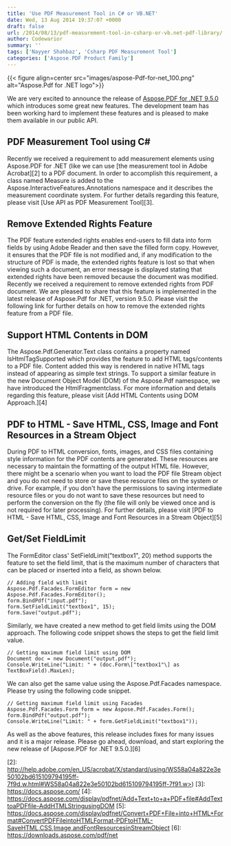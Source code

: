 ```yaml
---
title: 'Use PDF Measurement Tool in C# or VB.NET'
date: Wed, 13 Aug 2014 19:37:07 +0000
draft: false
url: /2014/08/13/pdf-measurement-tool-in-csharp-or-vb.net-pdf-library/
author: Codewarior
summary: ''
tags: ['Nayyer Shahbaz', 'Csharp PDF Measurement Tool']
categories: ['Aspose.PDF Product Family']
---
```




{{< figure align=center src="images/aspose-Pdf-for-net_100.png" alt="Aspose.Pdf for .NET logo">}}


We are very excited to announce the release of [Aspose.PDF for .NET 9.5.0][1] which introduces some great new features. The development team has been working hard to implement these features and is pleased to make them available in our public API.

## PDF Measurement Tool using C#

Recently we received a requirement to add measurement elements using Aspose.PDF for .NET (like we can use [the measurement tool in Adobe Acrobat][2] to a PDF document. In order to accomplish this requirement, a class named Measure is added to the Aspose.InteractiveFeatures.Annotations namespace and it describes the measurement coordinate system. For further details regarding this feature, please visit [Use API as PDF Measurement Tool][3].

## Remove Extended Rights Feature

The PDF feature extended rights enables end-users to fill data into form fields by using Adobe Reader and then save the filled form copy. However, it ensures that the PDF file is not modified and, if any modification to the structure of PDF is made, the extended rights feature is lost so that when viewing such a document, an error message is displayed stating that extended rights have been removed because the document was modified. Recently we received a requirement to remove extended rights from PDF document. We are pleased to share that this feature is implemented in the latest release of Aspose.Pdf for .NET, version 9.5.0. Please visit the following link for further details on how to remove the extended rights feature from a PDF file.

## Support HTML Contents in DOM

The Aspose.Pdf.Generator.Text class contains a property named IsHtmlTagSupported which provides the feature to add HTML tags/contents to a PDF file. Content added this way is rendered in native HTML tags instead of appearing as simple text strings. To support a similar feature in the new Document Object Model (DOM) of the Aspose.Pdf namespace, we have introduced the HtmlFragmentclass. For more information and details regarding this feature, please visit [Add HTML Contents using DOM Approach.][4]

## PDF to HTML - Save HTML, CSS, Image and Font Resources in a Stream Object

During PDF to HTML conversion, fonts, images, and CSS files containing style information for the PDF contents are generated. These resources are necessary to maintain the formatting of the output HTML file. However, there might be a scenario when you want to load the PDF file Stream object and you do not need to store or save these resource files on the system or drive. For example, if you don't have the permissions to saving intermediate resource files or you do not want to save these resources but need to perform the conversion on the fly (the file will only be viewed once and is not required for later processing). For further details, please visit [PDF to HTML - Save HTML, CSS, Image and Font Resources in a Stream Object][5]

## Get/Set FieldLimit

The FormEditor class' SetFieldLimit("textbox1", 20) method supports the feature to set the field limit, that is the maximum number of characters that can be placed or inserted into a field, as shown below.

```
// Adding field with limit
Aspose.Pdf.Facades.FormEditor form = new Aspose.Pdf.Facades.FormEditor();
form.BindPdf("input.pdf");
form.SetFieldLimit("textbox1", 15);
form.Save("output.pdf");
```

Similarly, we have created a new method to get field limits using the DOM approach. The following code snippet shows the steps to get the field limit value.

```
// Getting maximum field limit using DOM
Document doc = new Document("output.pdf");
Console.WriteLine("Limit: " + (doc.Form\["textbox1"\] as TextBoxField).MaxLen);
```

We can also get the same value using the Aspose.Pdf.Facades namespace. Please try using the following code snippet.

```
// Getting maximum field limit using Facades
Aspose.Pdf.Facades.Form form = new Aspose.Pdf.Facades.Form();
form.BindPdf("output.pdf");
Console.WriteLine("Limit: " + form.GetFieldLimit("textbox1"));
```

As well as the above features, this release includes fixes for many issues and it is a major release. Please go ahead, download, and start exploring the new release of [Aspose.PDF for .NET 9.5.0.][6]




[1]: https://downloads.aspose.com/pdf/net
[2]: http://help.adobe.com/en_US/acrobat/X/standard/using/WS58a04a822e3e50102bd615109794195ff-7f9d.w.html#WS58a04a822e3e50102bd615109794195ff-7f91.w>)
[3]: https://docs.aspose.com/
[4]: https://docs.aspose.com/display/pdfnet/Add+Text+to+a+PDF+file#AddTexttoaPDFfile-AddHTMLStringusingDOM
[5]: https://docs.aspose.com/display/pdfnet/Convert+PDF+File+into+HTML+Format#ConvertPDFFileintoHTMLFormat-PDFtoHTML-SaveHTML,CSS,Image,andFontResourcesinStreamObject
[6]: https://downloads.aspose.com/pdf/net




